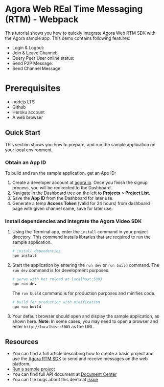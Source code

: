 # Agora Web REal Time Messaging (RTM) - Webpack

This tutorial shows you how to quickly integrate Agora Web RTM SDK with the Agora sample app.
This demo contains following features:

- Login & Logout:
- Join & Leave Channel:
- Query Peer User online status:
- Send P2P Message:
- Send Channel Message:

# Prerequisites

- nodejs LTS
- Github
- Heroku account
- A web browser

## Quick Start

This section shows you how to prepare, and run the sample application on your local environment.

### Obtain an App ID

To build and run the sample application, get an App ID:
1. Create a developer account at [agora.io](https://dashboard.agora.io/signin/). Once you finish the signup process, you will be redirected to the Dashboard.
2. Navigate in the Dashboard tree on the left to **Projects** > **Project List**.
3. Save the **App ID** from the Dashboard for later use.
4. Generate a temp **Access Token** (valid for 24 hours) from dashboard page with given channel name, save for later use.

### Install dependencies and integrate the Agora Video SDK

1. Using the Terminal app, enter the `install` command in your project directory. This command installs libraries that are required to run the sample application.
    ``` bash
    # install dependencies
    npm install
    ```
2. Start the application by entering the `run dev` or `run build` command.
    The `run dev` command is for development purposes.
    ``` bash
    # serve with hot reload at localhost:5003
    npm run dev
    ```
    The `run build` command is for production purposes and minifies code.
    ``` bash
    # build for production with minification
    npm run build
    ```
3. Your default browser should open and display the sample application, as shown here.
    **Note:** In some cases, you may need to open a browser and enter `http://localhost:5003` as the URL.

## Resources

- You can find a full article describing how to create a basic project and use the [Agora RTM SDK](https://docs.agora.io/en/Real-time-Messaging/messaging_web?platform=Web) to send and receive messages on the web platform.
- [Run a sample project](https://docs.agora.io/en/Real-time-Messaging/run_rtm_web?platform=Web)
- You can find full API document at [Document Center](https://docs.agora.io/en/)
- You can file bugs about this demo at [issue](https://github.com/AgoraIO/RTM/issues)
